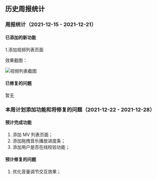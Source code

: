 ## 历史周报统计

### 周报统计（2021-12-15 - 2021-12-21）

#### 已添加的新功能

1.添加视频列表页面

效果截图：

![视频列表截图](https://image.immortalboy.cn/public/uploads/2021/12/13/1639365903843538.jpg)

#### 已修复的问题

暂无

### 本周计划添加功能和将修复的问题（2021-12-22 - 2021-12-28）

#### 预计完成功能

1. 添加 MV 列表页面；
2. 添加拖拽音乐播放进度条；
3. 添加用户是否在线校验功能；

#### 预计修复的问题

1. 优化音量调节交互效果；
